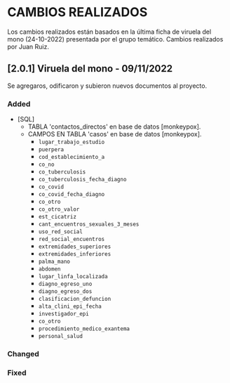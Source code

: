 # CAMBIOS REALIZADOS
Los cambios realizados están basados en la última ficha de viruela del mono (24-10-2022) presentada por el grupo temático.
Cambios realizados por Juan Ruiz.

## [2.0.1] Viruela del mono - 09/11/2022
Se agregaros, odificaron y subieron nuevos documentos al proyecto.

### Added
- [SQL]
    *  TABLA 'contactos_directos' en base de datos [monkeypox].
    * CAMPOS EN TABLA 'casos' en base de datos [monkeypox].
        * `lugar_trabajo_estudio`
        * `puerpera`
        * `cod_establecimiento_a`
        * `co_no`
        * `co_tuberculosis`
        * `co_tuberculosis_fecha_diagno`
        * `co_covid`
        * `co_covid_fecha_diagno`
        * `co_otro`
        * `co_otro_valor`
        * `est_cicatriz`
        * `cant_encuentros_sexuales_3_meses`
        * `uso_red_social`
        * `red_social_encuentros`
        * `extremidades_superiores`
        * `extremidades_inferiores`
        * `palma_mano`
        * `abdomen`
        * `lugar_linfa_localizada`
        * `diagno_egreso_uno`
        * `diagno_egreso_dos`
        * `clasificacion_defuncion`
        * `alta_clini_epi_fecha`
        * `investigador_epi`
        * `co_otro`
        * `procedimiento_medico_exantema`
        * `personal_salud`

### Changed
### Fixed


